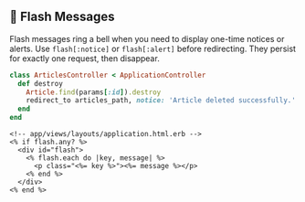 ## 💬 Flash Messages

Flash messages ring a bell when you need to display one-time notices or alerts. Use `flash[:notice]` or `flash[:alert]` before redirecting. They persist for exactly one request, then disappear.

```ruby
class ArticlesController < ApplicationController
  def destroy
    Article.find(params[:id]).destroy
    redirect_to articles_path, notice: 'Article deleted successfully.'
  end
end
```

```erb
<!-- app/views/layouts/application.html.erb -->
<% if flash.any? %>
  <div id="flash">
    <% flash.each do |key, message| %>
      <p class="<%= key %>"><%= message %></p>
    <% end %>
  </div>
<% end %>
```